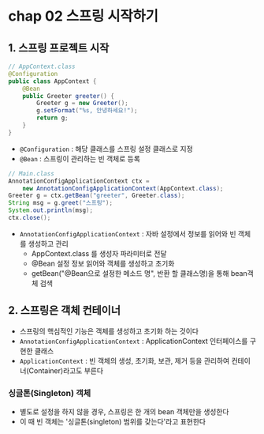 # chap 02 스프링 시작하기

## 1. 스프링 프로젝트 시작

```java
// AppContext.class
@Configuration
public class AppContext {
	@Bean
	public Greeter greeter() {
		Greeter g = new Greeter();
		g.setFormat("%s, 안녕하세요!");
		return g;
	}
}
```

- `@Configuration` : 해당 클래스를 스프링 설정 클래스로 지정
- `@Bean` : 스프링이 관리하는 빈 객체로 등록

```java
// Main.class
AnnotationConfigApplicationContext ctx = 
	new AnnotationConfigApplicationContext(AppContext.class);
Greeter g = ctx.getBean("greeter", Greeter.class);
String msg = g.greet("스프링");
System.out.println(msg);
ctx.close();
```

- `AnnotationConfigApplicationContext` : 자바 설정에서 정보를 읽어와 빈 객체를 생성하고 관리
    - AppContext.class 를 생성자 파라미터로 전달
    - @Bean 설정 정보 읽어와 객체를 생성하고 초기화
    - getBean("@Bean으로 설정한 메소드 명", 반환 할 클래스명)을 통해 bean객체 검색

## 2. 스프링은 객체 컨테이너

- 스프링의 핵심적인 기능은 객체를 생성하고 초기화 하는 것이다
- `AnnotationConfigApplicationContext` : ApplicationContext 인터페이스를 구현한 클래스
- `ApplicationContext` : 빈 객체의 생성, 초기화, 보관, 제거 등을 관리하여 컨테이너(Container)라고도 부른다

### 싱글톤(Singleton) 객체

- 별도로 설정을 하지 않을 경우, 스프링은 한 개의 bean 객체만을 생성한다
- 이 때 빈 객체는 '싱글톤(singleton) 범위를 갖는다'라고 표현한다